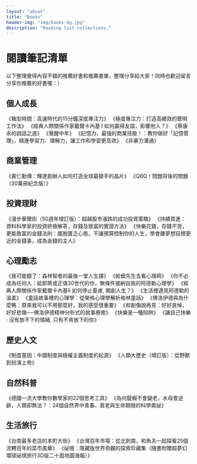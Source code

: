 ```yaml
---
layout: "about"
title: "Books"
header-img: "img/books-bg.jpg"
description: "Reading list collections."
---
```


# 閱讀筆記清單
以下整理覺得內容不錯的推薦好書和推薦書單，整理分享給大家！同時也歡迎留言分享你推薦的好書喔：）

## 個人成長
《箱型時間：高速時代的15分鐘深度專注力》
《極度專注力：打造高績效的聰明工作法》
《經典人際關係作家戴爾卡內基 I 如何贏得友誼，影響他人？》
《蔡康永的說話之道》
《覺醒中年》
《記憶力，最強的商業技能！：教你做好「記憶管理」，精進學習力、理解力，讓工作和學習更高效》
《非暴力溝通》

## 商業管理
《黃仁勳傳：輝達創辦人如何打造全球最搶手的晶片》
《QBQ！問題背後的問題（30萬冊紀念版）》

## 投資理財
《漫步華爾街（50週年增訂版）：超越股市漲跌的成功投資策略》
《持續買進：資料科學家的投資終極解答，存錢及致富的實證方法》
《快樂花錢，存錢不苦，更能致富的金錢法則：擺脫匱乏心態，不讓預算控制你的人生，學會離夢想目標更近的金錢事，成為金錢的主人》

## 心理勵志
《我可能錯了：森林智者的最後一堂人生課》
《蛤蟆先生去看心理師》
《你不必成為任何人：給即將或正值30世代的你，無條件接納自我的阿德勒心理學》
《經典人際關係作家戴爾卡內基II 如何停止憂慮, 開創人生？》
《生活裡遇見阿德勒的溫柔》
《童話故事裡的心理學：從榮格心理學解析格林童話》
《佛洛伊德與為什麼鴨：原來我可以不用那麼好，我的感受很重要》
《和創傷說再見：好好哀悼，好好悲傷──佛洛伊德精神分析式的故事療癒》
《快樂是一種陷阱》
《讓自己快樂 : 沒有放不下的情緒, 只有不肯放下的你》

## 歷史人文
《制度基因：中國制度與極權主義制度的起源》
《人類大歷史（增訂版）：從野獸到扮演上帝》

## 自然科普
《德國一流大學教你數學家的22個思考工具》
《為何龍蝦不會變老，水母會逆齡，人類卻無法？：24個自然界中青春、衰老與生命期限的科學奧祕》

## 生活旅行
《台南最多老店的本町大街》
《台灣百年市場：從北到南，和魚夫一起探看25個流轉百年的菜市風華》
《祕境：隱藏版世界奇觀的探索珍藏集（隨書附贈超夢幻環球祕境旅行3D版二十面地圖海報）》